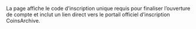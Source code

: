 La page affiche le code d’inscription unique requis pour finaliser l’ouverture de compte et inclut un lien direct vers le portail officiel d’inscription CoinsArchive.  

